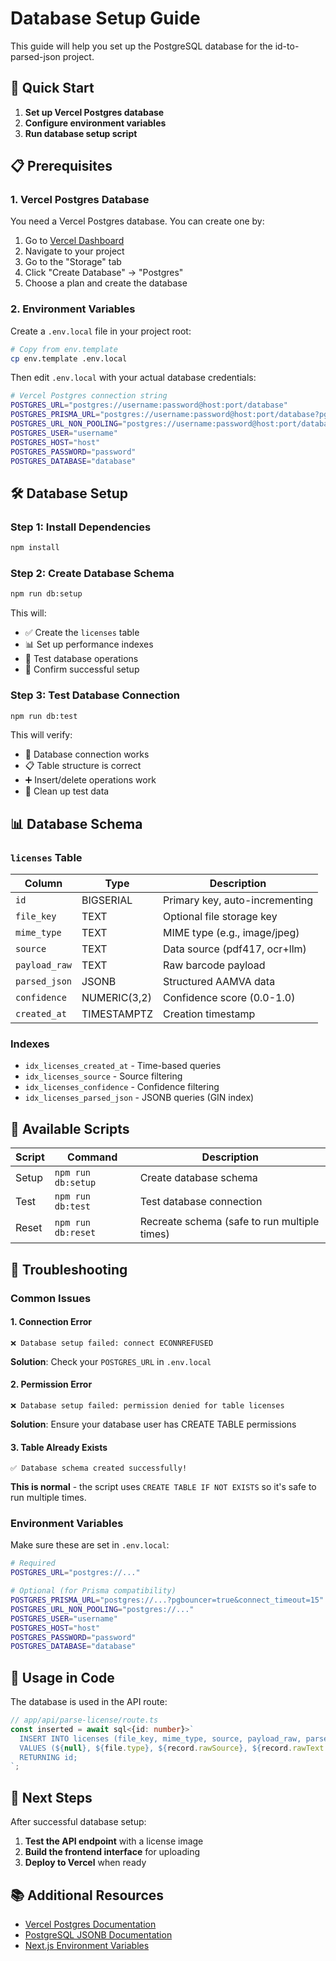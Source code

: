 # Database Setup Guide

This guide will help you set up the PostgreSQL database for the id-to-parsed-json project.

## 🚀 Quick Start

1. **Set up Vercel Postgres database**
2. **Configure environment variables**
3. **Run database setup script**

## 📋 Prerequisites

### 1. Vercel Postgres Database

You need a Vercel Postgres database. You can create one by:

1. Go to [Vercel Dashboard](https://vercel.com/dashboard)
2. Navigate to your project
3. Go to the "Storage" tab
4. Click "Create Database" → "Postgres"
5. Choose a plan and create the database

### 2. Environment Variables

Create a `.env.local` file in your project root:

```bash
# Copy from env.template
cp env.template .env.local
```

Then edit `.env.local` with your actual database credentials:

```bash
# Vercel Postgres connection string
POSTGRES_URL="postgres://username:password@host:port/database"
POSTGRES_PRISMA_URL="postgres://username:password@host:port/database?pgbouncer=true&connect_timeout=15"
POSTGRES_URL_NON_POOLING="postgres://username:password@host:port/database"
POSTGRES_USER="username"
POSTGRES_HOST="host"
POSTGRES_PASSWORD="password"
POSTGRES_DATABASE="database"
```

## 🛠️ Database Setup

### Step 1: Install Dependencies

```bash
npm install
```

### Step 2: Create Database Schema

```bash
npm run db:setup
```

This will:
- ✅ Create the `licenses` table
- 📊 Set up performance indexes
- 🧪 Test database operations
- 🎉 Confirm successful setup

### Step 3: Test Database Connection

```bash
npm run db:test
```

This will verify:
- 🔌 Database connection works
- 📋 Table structure is correct
- ➕ Insert/delete operations work
- 🧹 Clean up test data

## 📊 Database Schema

### `licenses` Table

| Column | Type | Description |
|--------|------|-------------|
| `id` | BIGSERIAL | Primary key, auto-incrementing |
| `file_key` | TEXT | Optional file storage key |
| `mime_type` | TEXT | MIME type (e.g., image/jpeg) |
| `source` | TEXT | Data source (pdf417, ocr+llm) |
| `payload_raw` | TEXT | Raw barcode payload |
| `parsed_json` | JSONB | Structured AAMVA data |
| `confidence` | NUMERIC(3,2) | Confidence score (0.0-1.0) |
| `created_at` | TIMESTAMPTZ | Creation timestamp |

### Indexes

- `idx_licenses_created_at` - Time-based queries
- `idx_licenses_source` - Source filtering
- `idx_licenses_confidence` - Confidence filtering
- `idx_licenses_parsed_json` - JSONB queries (GIN index)

## 🔧 Available Scripts

| Script | Command | Description |
|--------|---------|-------------|
| Setup | `npm run db:setup` | Create database schema |
| Test | `npm run db:test` | Test database connection |
| Reset | `npm run db:reset` | Recreate schema (safe to run multiple times) |

## 🐛 Troubleshooting

### Common Issues

#### 1. Connection Error
```
❌ Database setup failed: connect ECONNREFUSED
```

**Solution**: Check your `POSTGRES_URL` in `.env.local`

#### 2. Permission Error
```
❌ Database setup failed: permission denied for table licenses
```

**Solution**: Ensure your database user has CREATE TABLE permissions

#### 3. Table Already Exists
```
✅ Database schema created successfully!
```

**This is normal** - the script uses `CREATE TABLE IF NOT EXISTS` so it's safe to run multiple times.

### Environment Variables

Make sure these are set in `.env.local`:

```bash
# Required
POSTGRES_URL="postgres://..."

# Optional (for Prisma compatibility)
POSTGRES_PRISMA_URL="postgres://...?pgbouncer=true&connect_timeout=15"
POSTGRES_URL_NON_POOLING="postgres://..."
POSTGRES_USER="username"
POSTGRES_HOST="host"
POSTGRES_PASSWORD="password"
POSTGRES_DATABASE="database"
```

## 📝 Usage in Code

The database is used in the API route:

```typescript
// app/api/parse-license/route.ts
const inserted = await sql<{id: number}>`
  INSERT INTO licenses (file_key, mime_type, source, payload_raw, parsed_json, confidence)
  VALUES (${null}, ${file.type}, ${record.rawSource}, ${record.rawText ?? ""}, ${JSON.stringify(record)}::jsonb, ${record.confidence})
  RETURNING id;
`;
```

## 🎯 Next Steps

After successful database setup:

1. **Test the API endpoint** with a license image
2. **Build the frontend interface** for uploading
3. **Deploy to Vercel** when ready

## 📚 Additional Resources

- [Vercel Postgres Documentation](https://vercel.com/docs/storage/vercel-postgres)
- [PostgreSQL JSONB Documentation](https://www.postgresql.org/docs/current/datatype-json.html)
- [Next.js Environment Variables](https://nextjs.org/docs/basic-features/environment-variables)
